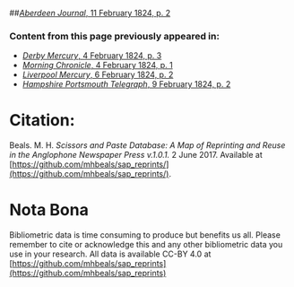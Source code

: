 ##[*Aberdeen Journal*, 11 February 1824, p. 2](https://mhbeals.github.io/sap_html/Aberdeen-Journal/Aberdeen-Journal-11-February-1824-p-2)

### Content from this page previously appeared in:
+ [*Derby Mercury*, 4 February 1824, p. 3](https://mhbeals.github.io/sap_html/Derby-Mercury/Derby-Mercury-4-February-1824-p-3)
+ [*Morning Chronicle*, 4 February 1824, p. 1](https://mhbeals.github.io/sap_html/Morning-Chronicle/Morning-Chronicle-4-February-1824-p-1)
+ [*Liverpool Mercury*, 6 February 1824, p. 2](https://mhbeals.github.io/sap_html/Liverpool-Mercury/Liverpool-Mercury-6-February-1824-p-2)
+ [*Hampshire Portsmouth Telegraph*, 9 February 1824, p. 2](https://mhbeals.github.io/sap_html/Hampshire-Portsmouth-Telegraph/Hampshire-Portsmouth-Telegraph-9-February-1824-p-2)
                    
# Citation: 

Beals. M. H. *Scissors and Paste Database: A Map of Reprinting and Reuse in the Anglophone Newspaper Press v.1.0.1.* 2 June 2017. Available at [https://github.com/mhbeals/sap_reprints/](https://github.com/mhbeals/sap_reprints/). 
                    
# Nota Bona

Bibliometric data is time consuming to produce but benefits us all. Please remember to cite or acknowledge this and any other bibliometric data you use in your research. All data is available CC-BY 4.0 at [https://github.com/mhbeals/sap_reprints](https://github.com/mhbeals/sap_reprints)
